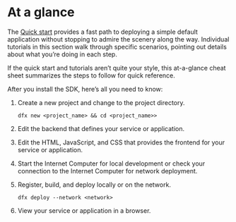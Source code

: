# At a glance

The [Quick start](../../../tutorials/hello10mins.md) provides a fast path to deploying a simple default application without stopping to admire the scenery along the way. Individual tutorials in this section walk through specific scenarios, pointing out details about what you’re doing in each step.

If the quick start and tutorials aren’t quite your style, this at-a-glance cheat sheet summarizes the steps to follow for quick reference.

After you install the SDK, here’s all you need to know:

1.  Create a new project and change to the project directory.

        dfx new <project_name> && cd <project_name>>

2.  Edit the backend that defines your service or application.

3.  Edit the HTML, JavaScript, and CSS that provides the frontend for your service or application.

4.  Start the Internet Computer for local development or check your connection to the Internet Computer for network deployment.

5.  Register, build, and deploy locally or on the network.

        dfx deploy --network <network>

6.  View your service or application in a browser.
